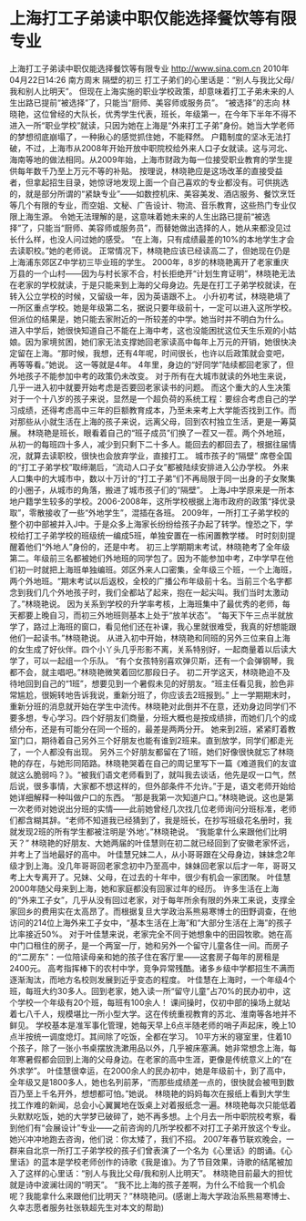 # 上海打工子弟读中职仅能选择餐饮等有限专业

上海打工子弟读中职仅能选择餐饮等有限专业
http://www.sina.com.cn  2010年04月22日14:26  南方周末
隔壁的初三
打工子弟们的心里话是：“别人与我比父母/我和别人比明天”。
但现在上海实施的职业学校政策，却意味着打工子弟未来的人生出路已提前“被选择”了，只能当“厨师、美容师或服务员”。
“被选择”的志向
林晓艳，这位曾经的大队长，优秀学生代表，班长，年级第一，在今年下半年不得不进入一所“职业学校”就读，只因为她在上海是“外来打工子弟”身份。她当大学老师的梦想彻底崩塌了，一种揪心的感觉抓住她，不能释然。
户籍制度的坚冰无法打破，不过，上海市从2008年开始开放中职院校给外来人口子女就读。这与河北、海南等地的做法相同。从2009年始，上海市财政为每一位接受职业教育的学生提供每年数千乃至上万元不等的补贴。
按理说，林晓艳应是这场改革的直接受益者，但拿起招生目录，她惊讶地发现上面一个自己喜欢的专业都没有。可供挑选的，就是部分所谓的“紧缺专业”——如数控机床、美容美发、酒店服务、餐饮烹饪等几个有限的专业，而空姐、文秘、广告设计、物流、音乐教育，这些热门专业仅限上海生源。
令她无法理解的是，这意味着她未来的人生出路已提前“被选择”了，只能当“厨师、美容师或服务员”，而替她做出选择的人，她从来都没见过长什么样，也没人问过她的感受。
“在上海，只有成绩最差的10%的本地学生才会去读职校。”她的老师说。
正常情况下，林晓艳应该已经读高二了，但她现在仍是上海浦东郊区Z中学初三毕业班的学生。
2000年，8岁的林晓艳离开了老家重庆万县的一个山村——因为与村长家不合，村长拒绝开“计划生育证明”，林晓艳无法在老家的学校就读，于是只能来到上海的父母身边。先是在打工子弟学校就读，在转入公立学校的时候，又留级一年，因为英语跟不上。
小升初考试，林晓艳填了一所区重点学校。她是年级第二名，据说只要年级前十，一定可以进入这所学校。但派位的结果是，她只能去家附近的一所较差的中学。她当时并不明白为什么。
进入中学后，她很快知道自己不能在上海中考，这也没能困扰这位天生乐观的小姑娘。因为家境贫困，她们家无法支撑她回老家读高中每年上万元的开销，她很快决定留在上海。“那时候，我想，还有4年呢，时间很长，也许以后政策就会变吧，再等等看。”她说。
这一等就是4年。
4年里，身边的“好同学”陆续都回老家了，但外地孩子不能参加中考的政策仍未改变。
对于所有在大城市就读的外地生来说，几乎一进入初中就要开始考虑是否要回老家读书的问题。
而这个重大的人生决策对于一个十八岁的孩子来说，显然是一个超负荷的系统工程：要综合考虑自己的学习成绩，还得考虑高中三年的巨额教育成本，乃至未来考上大学能否找到工作。而对那些从小就生活在上海的孩子来说，远离父母，回到农村独立生活，更是一筹莫展。
林晓艳是班长，眼看着自己的“班子成员”们换了一茬又一茬。两个外地班，从初一的每班四十多人，减少到只剩下二十多人。能回去的都回去了，根据往届情况，就算去读职校，很快也会放弃学业，直接打工。
城市孩子的“隔壁”
席卷全国的“打工子弟学校”取缔潮后，“流动人口子女”都被陆续安排进入公办学校。
外来人口集中的大城市中，数以十万计的“打工子弟”们不再局限于同一出身的子女聚集的小圈子，从城市的角落，搬进了城市孩子们的“隔壁”。
上海J中学原来是一所本地户籍学生较多的学校。2006-2008年，这所学校根据上海市政府的政策“择优录取”，零散接收了一些“外地学生”，混插在各班。
2009年，一所打工子弟学校的整个初中部被并入J中。于是众多上海家长纷纷给孩子办起了转学。惶恐之下，学校给打工子弟学校的班级统一编成5班，单独安置在一栋闲置教学楼。
时时刻刻提醒着他们“外地人”身份的，还是中考。
初三上学期期末考试，林晓艳考了全年级第二。年级前三名都被她们外地班的同学包了。因为不能参加中考，Z中学早在他们初一时就把上海班单独编班。郊区外来人口密集，全年级三个班，一个上海班，两个外地班。“期末考试以后返校，全校的广播公布年级前十名。当前三个名字都念到我们几个外地孩子时，我们全都站了起来，抱在一起尖叫。我们当时太激动了。”林晓艳说。
因为关系到学校的升学率考核，上海班集中了最优秀的老师，每天都要上晚自习，而初三外地班则基本上处于“放羊状态”。
“每天下午三点半就放学了，路过上海班的窗口，看见他们还在补课，我心里就很难受，我真的好想能跟他们一起读书。”林晓艳说。
从进入初中开始，林晓艳和同班的另外三位来自上海的女生成了好伙伴。四个小丫头几乎形影不离，关系特别好，一起商量着以后读大学了，可以一起组一个乐队。
“有个女孩特别喜欢弹贝斯，还有一个会弹钢琴，我都不会，就主唱吧。”林晓艳微笑着回忆那段日子。
初二开学这天，林晓艳迫不及待地回到自己的“1班”，想要见到一个暑假未见的好朋友。“班主任看见我，脸色非常尴尬，很婉转地告诉我说，重新分班了，你应该去2班报到。”
上一学期期末时，重新分班的消息就开始在学生中流传。林晓艳对此倒并不在意，还劝身边同学们不要多想，专心学习。四个好朋友们商量，分班大概也是按成绩排，而她们几个的成绩分布，还是有可能分在同一个班的，最差是两两分开。
她来到2班，紧紧盯着教室门口，期待着自己另外三个好朋友也能有谁到2班来。直到放学，同学们都走光了，一个人都没有出现。
另外三个好朋友都留在了1班，她们好像很快就忘了林晓艳的存在，与她形同陌路。林晓艳哭着在自己的周记里写下一篇《难道我们的友谊就这么脆弱吗？》。“被我们语文老师看到了，就叫我去谈话，他先是叹一口气，然后说，很多事情，大家都不想这样的，但外部条件不允许。”于是，语文老师开始给她详细解释一种叫做户口的东西。
“那是我第一次知道户口。”林晓艳说。这也是第一次老师对她说出分班的实情——此前她曾经几次找几位老师询问分班标准，老师们都含糊其辞。“老师不知道我已经猜到了，我是班长，在抄写班级花名册时，我就发现2班的所有学生都被注明是‘外地’。”林晓艳说。
“我能拿什么来跟他们比明天？”
林晓艳的好朋友、大她两届的叶佳慧则在初二就已经回到了安徽老家怀远，并考上了当地最好的高中。
叶佳慧兄妹二人，从小哥哥跟在父母身边，妹妹念2年级才到上海。没几年哥哥回老家念初中乃至高中，妹妹回老家以后才一年，哥哥又考上大专离开了。兄妹、父母，在过去的十年中，很少有机会一家团聚。
叶佳慧2000年随父母来到上海，她和家庭都没有回家过年的经历。
许多生活在上海的“外来工子女”，几乎从没有回过老家，对于每年所余有限的外来工来说，支撑全家回乡的费用实在太高昂了。而根据复旦大学政治系熊易寒博士的田野调查，在他访问的214位上海外来工子女中，“基本生活在上海”和“大部分生活在上海”的孩子比率接近50%。
对于叶佳慧来说，老家完全不同于她想象中的田园牧歌。她在高中门口租住的房子，是一个两室一厅，她和另外一个留守儿童各住一间。而房子的“二房东”：一位陪读母亲和她的孩子住在客厅里——这套房子每年的房租是2400元。
高考指挥棒下的农村中学，竞争异常残酷。诸多乡级中学都招生不满而逐渐淘汰，而地方名校则发展到近乎变态的程度。
叶佳慧在上海时，一个年级4个班，每班大约30多人。回到老家，她入读一所“留守儿童”占70%的民办初中，这个学校一个年级有20个班，每班有100余人！
课间操时，仅初中部的操场上就站着七八千人，规模堪比一所小型大学。这在传统重视教育的苏北、淮南等各地并不鲜见。
学校基本是准军事化管理，她每天早上6点半随老师的哨子声起床，晚上10点半按统一调度熄灯。其间除了吃饭，全都在学习。
10平方米的寝室里，住着10个孩子，除了一张小书桌摆放洗漱用品以外，几乎被床塞满。她非常想念上海，每年寒暑假都会回到上海的父母身边。在老家的高中生涯，更像是传统意义上的“在外求学”。
叶佳慧很幸运，在2000余人的民办初中，她是年级前十，到了高中，全年级又是1800多人，她也名列前茅，“而那些成绩差一点的，很快就会被甩到数百乃至上千名开外，想想都可怕。”她说。
林晓艳的妈妈每次在报纸上看到大学生找工作难的新闻，总会小心翼翼地在饭桌上对着报纸念一遍。林晓艳每次只能低着头默默吃饭，她的大学梦已破碎了，她不再多想。上个月去一所中职院校考察，看到他们有“会展设计”专业——之前咨询的几所学校都不对打工子弟开放这个专业。她兴冲冲地跑去咨询，他们说：你太矮了，我们不招。
2007年春节联欢晚会，一群来自北京一所打工子弟学校的孩子们曾表演了一个名为《心里话》的朗诵。《心里话》的蓝本是学校老师创作的诗歌《我是谁》。为了节目效果，诗歌的结尾被加入了这样的心里话：“别人与我比父母/我和别人比明天”。
林晓艳目前最大的担忧就是诗中波澜壮阔的“明天”。
“我不比上海的孩子差啊，为什么不给我一个机会呢？我能拿什么来跟他们比明天？”林晓艳问。(感谢上海大学政治系熊易寒博士、久幸志愿者服务社张轶超先生对本文的帮助)

